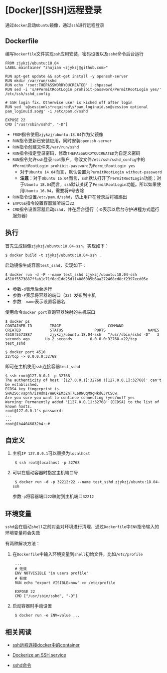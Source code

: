 
# [Docker][SSH]远程登录

通过`docker`启动`Ubuntu`镜像，通过`ssh`进行远程登录

## Dockerfile

编写`Dockerfile`文件实现`ssh`应用安装，密码设置以及`sshd`命令后台运行

```
FROM zjykzj/ubuntu:18.04
LABEL maintainer "zhujian <zjykzj@github.com>"

RUN apt-get update && apt-get install -y openssh-server
RUN mkdir /var/run/sshd
RUN echo 'root:THEPASSWORDYOUCREATED' | chpasswd
RUN sed -i 's/#PermitRootLogin prohibit-password/PermitRootLogin yes/' /etc/ssh/sshd_config

# SSH login fix. Otherwise user is kicked off after login
RUN sed 's@session\s*required\s*pam_loginuid.so@session optional pam_loginuid.so@g' -i /etc/pam.d/sshd

EXPOSE 22
CMD ["/usr/sbin/sshd", "-D"]
```

* `FROM`指令使用`zjykzj/ubuntu:18.04`作为父镜像
* `RUN`指令更新已安装应用，同时安装`openssh-server`
* `RUN`指令创建文件夹`/var/run/sshd`
* `RUN`指令指定登录密码，修改`THEPASSWORDYOUCREATED`为自定义密码
* `RUN`指令允许`ssh`登录`root`账户，修改文件`/etc/ssh/sshd_config`中的`#PermitRootLogin prohibit-password`为`PermitRootLogin yes`
    * 对于`Ubuntu 14.04`而言，默认设置为`PermitRootLogin without-password`
    * **注意**：对于`Ubuntu 16.04`而言，`ssh`默认打开了`PermitRootLogin`功能；对于`Ubuntu 18.04`而言，`ssh`默认关闭了`PermitRootLogin`功能。所以如果使用`Ubuntu 16.04`，需要将`#`号去除
* `RUN`指令设置`/etc/pam.d/sshd`，防止用户在登录后将被踢出
* `EXPOSE`指令设置容器监听端口`22`
* `CMD`指令设置容器启动`sshd`，并在后台运行（`-D`表示以后台守护进程方式运行服务器）

## 执行

首先生成镜像`zjykzj/ubuntu:18.04-ssh`，实现如下：

```
$ docker build -t zjykzj/ubuntu:18.04-ssh .
```

启动镜像生成容器`test_sshd`，实现如下：

```
$ docker run -d -P --name test_sshd zjykzj/ubuntu:18.04-ssh
4510f5573887ffab1c71f6cd1dd25d114086085b6aa272468cd8cf2397ecd05e
```

* 参数`-d`表示后台运行
* 参数`-P`表示将容器的端口（`22`）发布到主机
* 参数`--name`表示设置容器名

使用命令`docker port`查询容器映射的主机端口

```
$ docker ps
CONTAINER ID        IMAGE                     COMMAND               CREATED             STATUS              PORTS                   NAMES
4510f5573887        zjykzj/ubuntu:18.04-ssh   "/usr/sbin/sshd -D"   3 seconds ago       Up 2 seconds        0.0.0.0:32768->22/tcp   test_sshd

$ docker port 4510
22/tcp -> 0.0.0.0:32768
```

即可在主机使用`ssh`连接容器`test_sshd`

```
$ ssh root@127.0.0.1 -p 32768
The authenticity of host '[127.0.0.1]:32768 ([127.0.0.1]:32768)' can't be established.
ECDSA key fingerprint is SHA256:vspnh/isWdmI/WWOkEM3ZnT7Le8NUqM9gHkdGJrCSCw.
Are you sure you want to continue connecting (yes/no)? yes
Warning: Permanently added '[127.0.0.1]:32768' (ECDSA) to the list of known hosts.
root@127.0.0.1's password: 
...
...
root@1b44046832b4:~# 
```

## 自定义

1. 主机`IP 127.0.0.1`可以替换为`localhost`

        $ ssh root@localhost -p 32768
        
2. 可以在启动容器时指定主机端口号

        $ docker run -d -p 32212:22 --name test_sshd zjykzj/ubuntu:18.04-ssh

    参数`-p`将容器端口`22`映射到主机端口`32212`

## 环境变量

`sshd`会在启动`shell`之前对会对环境进行清理，通过`Dockerfile`中`ENV`指令输入的环境变量将会失效

有两种解决方法：

1. 在`Dockerfile`中输入环境变量到`shell`初始文件，比如`/etc/profile`

        ...
        # 无效
        ENV NOTVISIBLE "in users profile"
        # 有效
        RUN echo "export VISIBLE=now" >> /etc/profile

        EXPOSE 22
        CMD ["/usr/sbin/sshd", "-D"]

2. 启动容器时手动设置

        $ docker run -e ENV=value ...

## 相关阅读

* [ssh远程连接docker中的container](https://blog.csdn.net/vincent2610/article/details/52490397)

* [Dockerize an SSH service](https://docs.docker.com/engine/examples/running_ssh_service/)

* [sshd命令](https://man.linuxde.net/sshd)